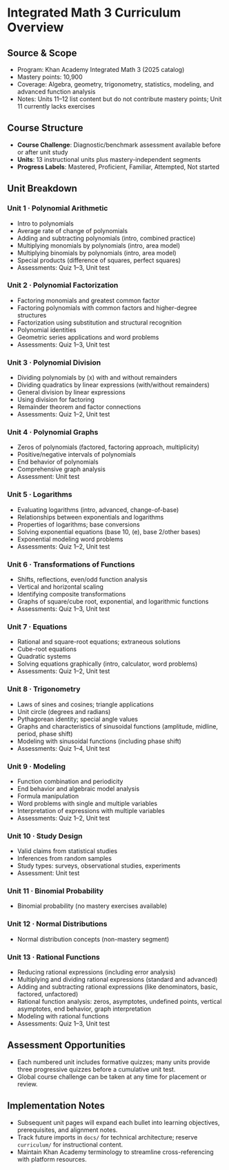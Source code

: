 # Integrated Math 3 Curriculum Overview

## Source & Scope
- Program: Khan Academy Integrated Math 3 (2025 catalog)
- Mastery points: 10,900
- Coverage: Algebra, geometry, trigonometry, statistics, modeling, and advanced function analysis
- Notes: Units 11–12 list content but do not contribute mastery points; Unit 11 currently lacks exercises

## Course Structure
- **Course Challenge**: Diagnostic/benchmark assessment available before or after unit study
- **Units**: 13 instructional units plus mastery-independent segments
- **Progress Labels**: Mastered, Proficient, Familiar, Attempted, Not started

## Unit Breakdown

### Unit 1 · Polynomial Arithmetic
- Intro to polynomials
- Average rate of change of polynomials
- Adding and subtracting polynomials (intro, combined practice)
- Multiplying monomials by polynomials (intro, area model)
- Multiplying binomials by polynomials (intro, area model)
- Special products (difference of squares, perfect squares)
- Assessments: Quiz 1–3, Unit test

### Unit 2 · Polynomial Factorization
- Factoring monomials and greatest common factor
- Factoring polynomials with common factors and higher-degree structures
- Factorization using substitution and structural recognition
- Polynomial identities
- Geometric series applications and word problems
- Assessments: Quiz 1–3, Unit test

### Unit 3 · Polynomial Division
- Dividing polynomials by \(x\) with and without remainders
- Dividing quadratics by linear expressions (with/without remainders)
- General division by linear expressions
- Using division for factoring
- Remainder theorem and factor connections
- Assessments: Quiz 1–2, Unit test

### Unit 4 · Polynomial Graphs
- Zeros of polynomials (factored, factoring approach, multiplicity)
- Positive/negative intervals of polynomials
- End behavior of polynomials
- Comprehensive graph analysis
- Assessment: Unit test

### Unit 5 · Logarithms
- Evaluating logarithms (intro, advanced, change-of-base)
- Relationships between exponentials and logarithms
- Properties of logarithms; base conversions
- Solving exponential equations (base 10, \(e\), base 2/other bases)
- Exponential modeling word problems
- Assessments: Quiz 1–2, Unit test

### Unit 6 · Transformations of Functions
- Shifts, reflections, even/odd function analysis
- Vertical and horizontal scaling
- Identifying composite transformations
- Graphs of square/cube root, exponential, and logarithmic functions
- Assessments: Quiz 1–3, Unit test

### Unit 7 · Equations
- Rational and square-root equations; extraneous solutions
- Cube-root equations
- Quadratic systems
- Solving equations graphically (intro, calculator, word problems)
- Assessments: Quiz 1–2, Unit test

### Unit 8 · Trigonometry
- Laws of sines and cosines; triangle applications
- Unit circle (degrees and radians)
- Pythagorean identity; special angle values
- Graphs and characteristics of sinusoidal functions (amplitude, midline, period, phase shift)
- Modeling with sinusoidal functions (including phase shift)
- Assessments: Quiz 1–4, Unit test

### Unit 9 · Modeling
- Function combination and periodicity
- End behavior and algebraic model analysis
- Formula manipulation
- Word problems with single and multiple variables
- Interpretation of expressions with multiple variables
- Assessments: Quiz 1–2, Unit test

### Unit 10 · Study Design
- Valid claims from statistical studies
- Inferences from random samples
- Study types: surveys, observational studies, experiments
- Assessment: Unit test

### Unit 11 · Binomial Probability
- Binomial probability (no mastery exercises available)

### Unit 12 · Normal Distributions
- Normal distribution concepts (non-mastery segment)

### Unit 13 · Rational Functions
- Reducing rational expressions (including error analysis)
- Multiplying and dividing rational expressions (standard and advanced)
- Adding and subtracting rational expressions (like denominators, basic, factored, unfactored)
- Rational function analysis: zeros, asymptotes, undefined points, vertical asymptotes, end behavior, graph interpretation
- Modeling with rational functions
- Assessments: Quiz 1–3, Unit test

## Assessment Opportunities
- Each numbered unit includes formative quizzes; many units provide three progressive quizzes before a cumulative unit test.
- Global course challenge can be taken at any time for placement or review.

## Implementation Notes
- Subsequent unit pages will expand each bullet into learning objectives, prerequisites, and alignment notes.
- Track future imports in `docs/` for technical architecture; reserve `curriculum/` for instructional content.
- Maintain Khan Academy terminology to streamline cross-referencing with platform resources.
